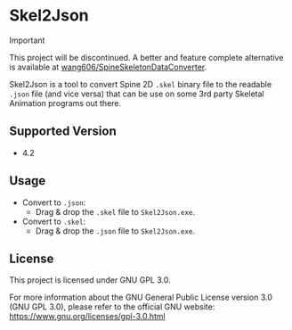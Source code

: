 # Skel2Json

> [!IMPORTANT]
> This project will be discontinued. A better and feature complete alternative is available at [wang606/SpineSkeletonDataConverter](https://github.com/wang606/SpineSkeletonDataConverter).

Skel2Json is a tool to convert Spine 2D `.skel` binary file to the readable `.json` file (and vice versa) that can be use on some 3rd party Skeletal Animation programs out there.

## Supported Version

- 4.2

## Usage

- Convert to `.json`:
  - Drag & drop the `.skel` file to `Skel2Json.exe`.
- Convert to `.skel`:
  - Drag & drop the `.json` file to `Skel2Json.exe`.

## License

This project is licensed under GNU GPL 3.0.

For more information about the GNU General Public License version 3.0 (GNU GPL 3.0), please refer to the official GNU website: <https://www.gnu.org/licenses/gpl-3.0.html>
